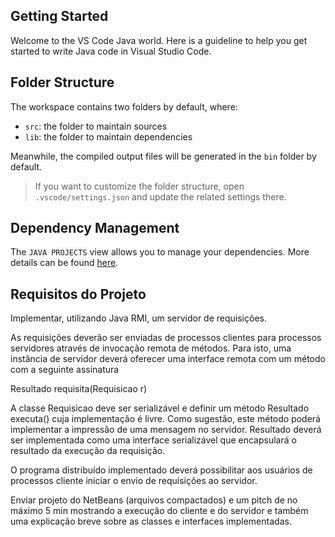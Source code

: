 ## Getting Started

Welcome to the VS Code Java world. Here is a guideline to help you get started to write Java code in Visual Studio Code.

## Folder Structure

The workspace contains two folders by default, where:

- `src`: the folder to maintain sources
- `lib`: the folder to maintain dependencies

Meanwhile, the compiled output files will be generated in the `bin` folder by default.

> If you want to customize the folder structure, open `.vscode/settings.json` and update the related settings there.

## Dependency Management

The `JAVA PROJECTS` view allows you to manage your dependencies. More details can be found [here](https://github.com/microsoft/vscode-java-dependency#manage-dependencies).

## Requisitos do Projeto

Implementar, utilizando Java RMI, um servidor de requisições.

As requisições deverão ser enviadas de processos clientes para processos servidores através de invocação remota de métodos. Para isto, uma instância de servidor deverá oferecer uma interface remota com um método com a seguinte assinatura

Resultado requisita(Requisicao r)

A classe Requisicao deve ser serializável e definir um método Resultado executa()  cuja implementação é livre. Como sugestão, este método poderá implementar a impressão de uma mensagem no servidor. Resultado deverá ser implementada como uma interface serializável que encapsulará o resultado da execução da requisição. 

O programa distribuído implementado deverá possibilitar aos usuários de processos cliente iniciar o envio de requisições ao servidor. 

Enviar projeto do NetBeans (arquivos compactados) e um pitch de no máximo 5 min mostrando a execução do cliente e do servidor e também uma explicação breve sobre as classes e interfaces implementadas. 
